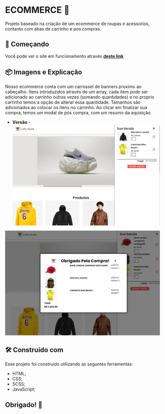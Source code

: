 # ECOMMERCE 🛒

Projeto baseado na criação de um ecommerce de roupas e acessorios, contanto com abas de carrinho e pos compras. 

## 🚀 Começando

Você pode ver o site em funcionamento através **[deste link](https://ecommerce-neon-seven.vercel.app/)**

## 📦 Imagens e Explicação

Nosso ecommerce conta com um carrossel de banners proximo ao cabeçalho. Itens introduzidos através de um array, cada item pode ser adicionado ao carrinho outras vezes (somando quantidades) e no proprio carrinho temos a opção de alterar essa quantidade.
Tamanhos são adicionados ao colocar os itens no carrinho.
Ao clicar em finalizar sua compra, temos um modal de pós compra, com um resumo da aquisição.  

* **Versão** - 
![alt text](https://github.com/GabrielMoreiraB/Luffy-store/blob/main/img/img%201.png)


![alt text](https://github.com/GabrielMoreiraB/Luffy-store/blob/main/img/img%202.png)

## 🛠️ Construído com

Esse projeto foi construido utilizando as seguntes ferramentas:

* HTML;
* CSS;
* SCSS;
* JavaScript;

## Obrigado! 👋
